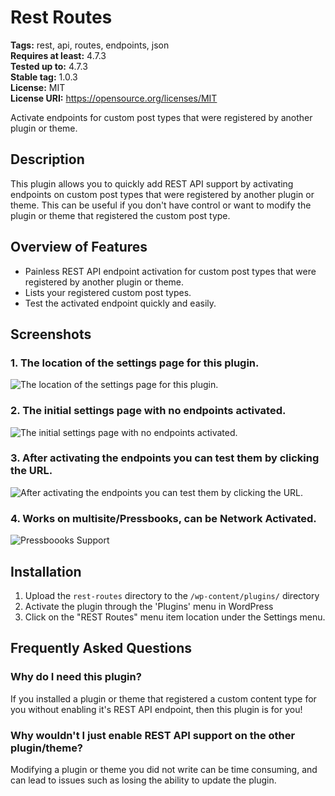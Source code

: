# Rest Routes #
**Tags:** rest, api, routes, endpoints, json   
**Requires at least:** 4.7.3  
**Tested up to:** 4.7.3  
**Stable tag:** 1.0.3  
**License:** MIT  
**License URI:** https://opensource.org/licenses/MIT   

Activate endpoints for custom post types that were registered by another plugin or theme. 

## Description ##
 
This plugin allows you to quickly add REST API support by activating endpoints on custom post types that were registered by another plugin or theme. This can be useful if you don't have control or want to modify the plugin or theme
that registered the custom post type.  

## Overview of Features ##

* Painless REST API endpoint activation for custom post types that were registered by another plugin or theme. 
* Lists your registered custom post types.  
* Test the activated endpoint quickly and easily.  

## Screenshots ##

### 1. The location of the settings page for this plugin. ###
![The location of the settings page for this plugin.](https://github.com/bccampus/rest-routes/blob/dev/assets/screenshot-1.png)

### 2. The initial settings page with no endpoints activated.  ###
![The initial settings page with no endpoints activated. ](https://github.com/bccampus/rest-routes/blob/dev/assets/screenshot-2.png)

### 3. After activating the endpoints you can test them by clicking the URL.  ###
![After activating the endpoints you can test them by clicking the URL. ](https://github.com/bccampus/rest-routes/blob/dev/assets/screenshot-3.png)

### 4. Works on multisite/Pressbooks, can be Network Activated. ###
![Pressboooks Support](https://github.com/bccampus/rest-routes/blob/dev/assets/screenshot-4.png)

## Installation ##

1. Upload the `rest-routes` directory to the `/wp-content/plugins/` directory
2. Activate the plugin through the 'Plugins' menu in WordPress
3. Click on the "REST Routes" menu item location under the Settings menu. 

## Frequently Asked Questions ##

### Why do I need this plugin? ###

If you installed a plugin or theme that registered a custom content type for you without enabling it's REST API endpoint, then this plugin is for you!  

### Why wouldn't I just enable REST API support on the other plugin/theme? ###

Modifying a plugin or theme you did not write can be time consuming, and can lead to issues such as losing the ability to update the plugin.  

